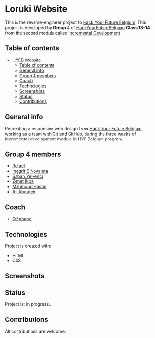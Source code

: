 # Loruki Website

This is the reverse-engineer project to [Hack Your Future Belgium](https://hackyourfuture.be/). This project is developed by **Group 4** of [HackYourFutureBelgium](https://hackyourfuture.be/) **Class 13-14** from the second module called [Incremental Development](https://github.com/HackYourFutureBelgium/incremental-development)

## Table of contents

- [HYFB Website](#loruki-website)
  - [Table of contents](#table-of-contents)
  - [General info](#general-info)
  - [Group 4 members](#group-4-members)
  - [Coach](#coach)
  - [Technologies](#technologies)
  - [Screenshots](#screenshots)
  - [Status](#status)
  - [Contributions](#contributions)

## General info

Recreating a responsive web design from [Hack Your Future Belgium](https://hackyourfuture.be/), working as a team with Git and GitHub, during the three weeks of incremental development module in HYF Belgium program.

## Group 4 members

* [Rafael](https://github.com/rago89)
* [Inggrit E Novaleta](https://gist.github.com/inggritenovaleta)
* [Saban Yelkenci](https://github.com/sabanyelkenci)
* [Zenat Ikbal](https://github.com/ZM102)
* [Mahmoud Hasan](https://github.com/MahmoudHasan83)
* [Ali Abouteir](https://github.com/AliAbouteir)

## Coach

- [Stéphane](https://github.com/snicoll)

## Technologies

Project is created with:

* HTML
* CSS

## Screenshots

## Status

Project is: in progress...

## Contributions

All contributions are welcome.
